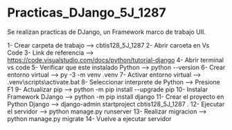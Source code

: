 # Practicas_DJango_5J_1287
Se realizan practicas de DJango, un Framework marco de trabajo UII.

1- Crear carpeta de trabajo -->  cbtis128_5J_1287
2- Abrir caroeta en Vs Code
3- Link de referencia -->   https://code.visualstudio.com/docs/python/tutorial-django
4- Abrir terminal vs code
5- Verificar que este instalado Python  -->   python --version
6- Crear entorno virtual -->   py -3 -m venv .venv
7- Activar entorno virtual -->   .venv\scripts\activate.bat
8- Seleccionar interprete de Python -->   Presione F1
9- Actualizar pip -->  python -m pip install --upgrade pip
10- Instalar Framework DJango --> python -m pip install django
11- Crear el proyecto en Python Django -->  django-admin startproject cbtis128_5J_1287 .
12- Ejecutar el servidor -->  python manage.py runserver
13- Realizar migracion --> python manage.py migrate
14- Vuelve a ejecutar servidor 
